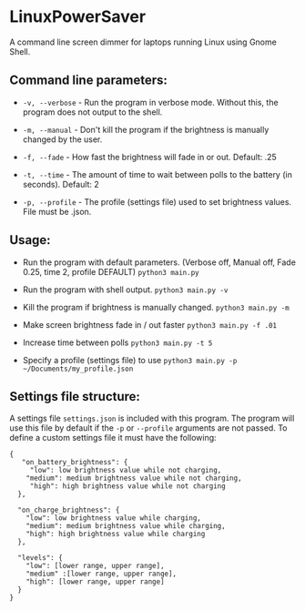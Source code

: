 # LinuxPowerSaver

A command line screen dimmer for laptops running Linux using Gnome Shell.

## Command line parameters:

- `-v, --verbose` - Run the program in verbose mode. Without this, the program does not output to the shell.

- `-m, --manual` - Don't kill the program if the brightness is manually changed by the user.

- `-f, --fade` - How fast the brightness will fade in or out. Default: .25

- `-t, --time` - The amount of time to wait between polls to the battery (in seconds). Default: 2

- `-p, --profile` - The profile (settings file) used to set brightness values. File must be .json.

## Usage:

- Run the program with default parameters. (Verbose off, Manual off, Fade 0.25, time 2, profile DEFAULT)
`python3 main.py`

- Run the program with shell output.
`python3 main.py -v`

- Kill the program if brightness is manually changed.
`python3 main.py -m`

- Make screen brightness fade in / out faster
`python3 main.py -f .01`

- Increase time between polls
`python3 main.py -t 5`

- Specify a profile (settings file) to use
`python3 main.py -p ~/Documents/my_profile.json`

## Settings file structure:

A settings file `settings.json` is included with this program. The program will use this file by default if the
`-p` or `--profile` arguments are not passed. To define a custom settings file it must have the following:


    {
       "on_battery_brightness": {
         "low": low brightness value while not charging,
        "medium": medium brightness value while not charging,
         "high": high brightness value while not charging
      },
       
      "on_charge_brightness": {
        "low": low brightness value while charging,
        "medium": medium brightness value while charging,
        "high": high brightness value while charging
      },
      
      "levels": {
        "low": [lower range, upper range],
        "medium" :[lower range, upper range],
        "high": [lower range, upper range]
      }
    }
